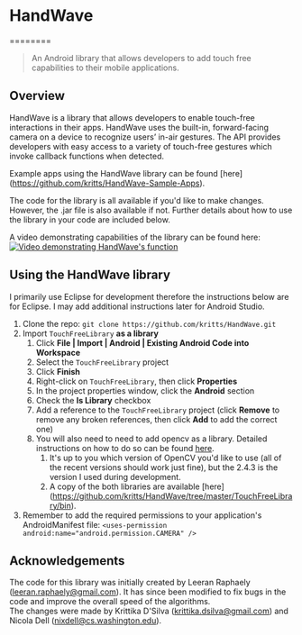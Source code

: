 # HandWave
========

> An Android library that allows developers to add touch free capabilities to their mobile applications.

## Overview 
HandWave is a library that allows developers to enable touch-free interactions in their apps. 
HandWave uses the built-in, forward-facing camera on a device to recognize users’ in-air gestures. The API provides developers with easy access to a variety of touch-free gestures which invoke callback functions when detected. 

Example apps using the HandWave library can be found [here] (https://github.com/kritts/HandWave-Sample-Apps).

The code for the library is all available if you'd like to make changes. However, the .jar file is also available if not. Further details about how to use the library in your code are included below. 


A video demonstrating capabilities of the library can be found here:
[![Video demonstrating HandWave's function](http://img.youtube.com/vi/ws8UipMmJLE/0.jpg)](http://youtu.be/ws8UipMmJLE)


## Using the HandWave library 

I primarily use Eclipse for development therefore the instructions below are for Eclipse.
I may add additional instructions later for Android Studio.

1. Clone the repo: `git clone https://github.com/kritts/HandWave.git`
1. Import `TouchFreeLibrary` **as a library**
    1. Click **File | Import | Android | Existing Android Code into Workspace**
    1. Select the `TouchFreeLibrary` project
    1. Click **Finish**
    1. Right-click on `TouchFreeLibrary`, then click **Properties**
    1. In the project properties window, click the **Android** section
    1. Check the **Is Library** checkbox
    1. Add a reference to the `TouchFreeLibrary` project (click **Remove** to remove any broken references, then click **Add** to add the correct one)
	1. You will also need to need to add opencv as a library. Detailed instructions on how to do so can be found [here](https://github.com/Itseez/opencv/blob/master/doc/tutorials/introduction/java_eclipse/java_eclipse.rst).
		1. It's up to you which version of OpenCV you'd like to use (all of the recent versions should work just fine), but the 2.4.3 is the version I used during development. 
		1. A copy of the both libraries are available [here] (https://github.com/kritts/HandWave/tree/master/TouchFreeLibrary/bin).
1. Remember to add the required permissions to your application's AndroidManifest file: `<uses-permission android:name="android.permission.CAMERA" />`  


## Acknowledgements
The code for this library was initially created by Leeran Raphaely (leeran.raphaely@gmail.com). 
It has since been modified to fix bugs in the code and improve the overall speed of the algorithms.  
The changes were made by Krittika D'Silva (krittika.dsilva@gmail.com) and Nicola Dell (nixdell@cs.washington.edu).


